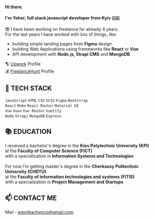 #### Hi there. 

#### I'm Yehor, full stack javascript developer from Kyiv 🇺🇦

😎 I have been working on freelance for already 4 years. \
For the last years I have worked with lots of things, like: 
- building simple landing pages from **Figma** design
- building Web Applications using frameworks like **React** or **Vue**
- API development with **Node.js, Strapi CMS** and **MongoDB**

🌎 [Upwork](https://www.upwork.com/freelancers/~01c84ccd2237ea2b36) Profile \
💰 [FreelanceHunt](https://freelancehunt.com/freelancer/egor_tkachenko.html) Profile

## 🚀 TECH STACK
`JavaScript` `HTML` `CSS` `SCSS` `Figma` `Bootstrap` \
`React` `Mobx` `React Router` `Material UI` \
`Vue` `Vuex` `Vue Router` `Vuetify` \
`Node` `Strapi` `MongoDB` `Express`

## 📚 EDUCATION
I received a bachelor's degree in the **Kiev Polytechnic University (KPI)** \
at the **Faculty of Computer Science (FICT)** \
with a specialization in **Information Systems and Technologies** \
\
For now I'm getting master's degree in the **Cherkassy Politechnic University (CHDTU)** \
at the **Faculty of information technologies and systems (FITIS)** \
with a specialization in **Project Management and Startups**

## 📫 CONTACT ME
Mail - egortkachenco@gmail.com
